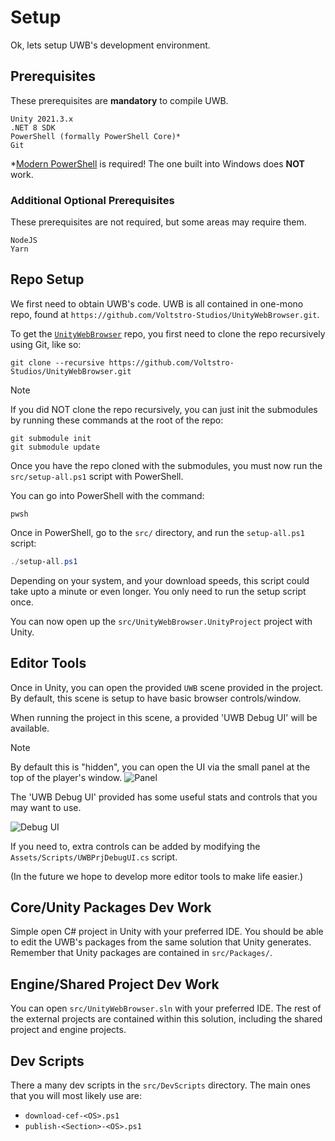 # Setup

Ok, lets setup UWB's development environment.

## Prerequisites

These prerequisites are **mandatory** to compile UWB.

```
Unity 2021.3.x
.NET 8 SDK
PowerShell (formally PowerShell Core)*
Git
```

*[Modern PowerShell](https://github.com/powershell/powershell#get-powershell) is required! The one built into Windows does **NOT** work.

### Additional Optional Prerequisites

These prerequisites are not required, but some areas may require them.

```
NodeJS
Yarn
```

## Repo Setup

We first need to obtain UWB's code. UWB is all contained in one-mono repo, found at `https://github.com/Voltstro-Studios/UnityWebBrowser.git`.

To get the [`UnityWebBrowser`](https://github.com/Voltstro-Studios/UnityWebBrowser) repo, you first need to clone the repo recursively using Git, like so:

```shell
git clone --recursive https://github.com/Voltstro-Studios/UnityWebBrowser.git
```

> [!NOTE]
> If you did NOT clone the repo recursively, you can just init the submodules by running these commands at the root of the repo:
> 
> ```shell
> git submodule init
> git submodule update
> ```

Once you have the repo cloned with the submodules, you must now run the `src/setup-all.ps1` script with PowerShell.

You can go into PowerShell with the command:

```shell
pwsh
```

Once in PowerShell, go to the `src/` directory, and run the `setup-all.ps1` script:

```powershell
./setup-all.ps1
```

Depending on your system, and your download speeds, this script could take upto a minute or even longer. You only need to run the setup script once.

You can now open up the `src/UnityWebBrowser.UnityProject` project with Unity.

## Editor Tools

Once in Unity, you can open the provided `UWB` scene provided in the project. By default, this scene is setup to have basic browser controls/window.

When running the project in this scene, a provided 'UWB Debug UI' will be available.

> [!NOTE]
> By default this is "hidden", you can open the UI via the small panel at the top of the player's window.
> ![Panel](~/assets/images/articles/dev/setup/panel.webp)

The 'UWB Debug UI' provided has some useful stats and controls that you may want to use.

![Debug UI](~/assets/images/articles/dev/setup/debug-ui.webp)

If you need to, extra controls can be added by modifying the `Assets/Scripts/UWBPrjDebugUI.cs` script.

(In the future we hope to develop more editor tools to make life easier.)

## Core/Unity Packages Dev Work

Simple open C# project in Unity with your preferred IDE. You should be able to edit the UWB's packages from the same solution that Unity generates. Remember that Unity packages are contained in `src/Packages/`.

## Engine/Shared Project Dev Work

You can open `src/UnityWebBrowser.sln` with your preferred IDE. The rest of the external projects are contained within this solution, including the shared project and engine projects.

## Dev Scripts

There a many dev scripts in the `src/DevScripts` directory. The main ones that you will most likely use are:

- `download-cef-<OS>.ps1`
- `publish-<Section>-<OS>.ps1`
